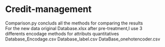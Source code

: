 # Credit-management
Comparison.py concluds all the methods for comparing the results  
For the new data original Database.xlsx after pre-treatment,I use 3 differents encodage methods for attributs quantitatives  
Database_Encodage.csv Database_label.csv DataBase_onehotencoder.csv

